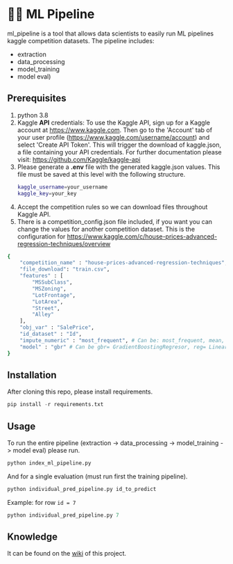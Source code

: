# 🧑‍🔬 ML Pipeline

ml_pipeline is a tool that allows data scientists to easily run ML pipelines kaggle competition datasets. The pipeline includes: 

* extraction
* data_processing 
* model_training 
* model eval)

## Prerequisites 
1. python 3.8
2. Kaggle **API** credentials: To use the Kaggle API, sign up for a Kaggle account at https://www.kaggle.com. Then go to the 'Account' tab of your user profile (https://www.kaggle.com/username/account) and select 'Create API Token'. This will trigger the download of kaggle.json, a file containing your API credentials. 
  For further documentation please visit: https://github.com/Kaggle/kaggle-api
3. Please generate a **.env** file with the generated kaggle.json values. This file must be saved at this level with the following structure.
    ```bash
    kaggle_username=your_username
    kaggle_key=your_key   
    ```
4. Accept the competition rules so we can download files throughout Kaggle API.
5. There is a competition_config.json file included, if you want you can change the values for another competition dataset. This is the configuration for https://www.kaggle.com/c/house-prices-advanced-regression-techniques/overview 

```bash
{
    "competition_name" : "house-prices-advanced-regression-techniques",
    "file_download": "train.csv",
    "features" : [
        "MSSubClass",
        "MSZoning",
        "LotFrontage",
        "LotArea",
        "Street",
        "Alley"
    ],
    "obj_var" : "SalePrice",
    "id_dataset" : "Id",
    "impute_numeric" : "most_frequent", # Can be: most_frequent, mean, constant = 0
    "model" : "gbr" # Can be gbr= GradientBoostingRegresor, reg= LinearRegression
}  
```


## Installation
After cloning this repo, please install requirements.
```python
pip install -r requirements.txt
```


## Usage
To run the entire pipeline (extraction -> data_processing -> model_training -> model eval) please run. 
```python
python index_ml_pipeline.py
```

And for a single evaluation (must run first the training pipeline).
```python
python individual_pred_pipeline.py id_to_predict
```
Example: for row `id = 7`
```python
python individual_pred_pipeline.py 7
```


## Knowledge
It can be found on the [wiki](https://github.com/csernac0/ml_pipeline/wiki) of this project.
